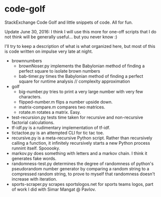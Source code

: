 code-golf
=========

StackExchange Code Golf and little snippets of code. All for fun.

Update June 30, 2016: I think I will use this more for one-off scripts that I do not think will be generally useful... but you never know :)

I'll try to keep a description of what is what organized here, but most of this is code written on impulse very late at night.

+ brownnumbers
    + brownNoser.py implements the Babylonian method of finding a perfect square to isolate brown numbers
    + bab-timer.py times the Babylonian method of finding a perfect square for runtime analysis // complexity approximation
+ golf
	+ big-number.py tries to print a very large number with very few characters.
	+ flipped-number.m flips a number upside down.
	+ matrix-compare.m compares two matrices.
	+ rotate.m rotates a matrix. Easy.
+ test-recursion.py tests time taken for recursive and non-recursive factorial calculations.
+ tf-idf.py is a rudimentary implementation of tf-idf.
+ tictactoe.py is an attempted CLI for tic tac toe.
+ recursive.py is a meta-recursive Python script. Rather than recursively calling a function, it infinitely recursively starts a new Python process runnint itself. Spooooky.
+ markov.py does something with letters and a markov chain. I think it generates fake words.
+ randomness-test.py determines the degree of randomness of python's pseudorandom number generator by comparing a random string to a compressed random string, to prove to myself that randomness doesn't increase with iteration.
+ sports-scraper.py scrapes sportslogos.net for sports teams logos, part of work I did with Simar Mangat @ Pavlov.